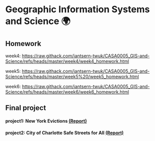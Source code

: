 # Geographic Information Systems and Science 🌍

## Homework

week4: https://raw.githack.com/iantsern-twuk/CASA0005_GIS-and-Science/refs/heads/master/week4/week4_homework.html

week5: https://raw.githack.com/iantsern-twuk/CASA0005_GIS-and-Science/refs/heads/master/week5%20/week5_homework.html

week6: https://raw.githack.com/iantsern-twuk/CASA0005_GIS-and-Science/refs/heads/master/week6/week6_homework.html

## Final project

#### project1: New York Evictions [(Report)](https://raw.githack.com/iantsern-twuk/CASA0005_GIS-and-Science/refs/heads/master/Practice_exam.html)
#### project2: City of Charlotte Safe Streets for All [(Report)](https://raw.githack.com/iantsern-twuk/CASA0005_GIS-and-Science/refs/heads/master/Final_exam.html)

